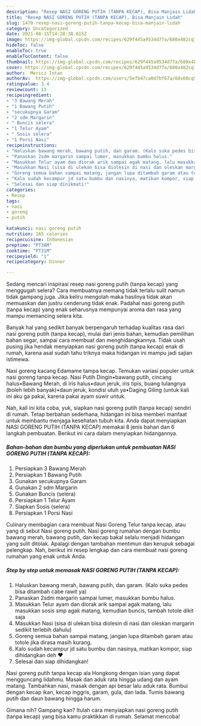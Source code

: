```yaml
---
description: "Resep NASI GORENG PUTIH (TANPA KECAP), Bisa Manjain Lidah"
title: "Resep NASI GORENG PUTIH (TANPA KECAP), Bisa Manjain Lidah"
slug: 1470-resep-nasi-goreng-putih-tanpa-kecap-bisa-manjain-lidah
category: Uncategorized
date: 2021-08-15T14:28:38.615Z
image: https://img-global.cpcdn.com/recipes/629f445a9534d77a/680x482cq70/nasi-goreng-putih-tanpa-kecap-foto-resep-utama.jpg
hideToc: false
enableToc: true
enableTocContent: false
thumbnail: https://img-global.cpcdn.com/recipes/629f445a9534d77a/680x482cq70/nasi-goreng-putih-tanpa-kecap-foto-resep-utama.jpg
cover: https://img-global.cpcdn.com/recipes/629f445a9534d77a/680x482cq70/nasi-goreng-putih-tanpa-kecap-foto-resep-utama.jpg
author:  Merici Intan
authorAv:  https://img-global.cpcdn.com/users/5efb47ca0d7bf67a/60x60cq50/avatar.jpg
ratingvalue: 3.4
reviewcount: 13
recipeingredient:
- "3 Bawang Merah"
- "1 Bawang Putih"
- "secukupnya Garam"
- "2 sdm Margarin"
- " Buncis selera"
- "1 Telur Ayam"
- " Sosis selera"
- "1 Porsi Nasi"
recipeinstructions:
- "Haluskan bawang merah, bawang putih, dan garam. (Kalo suka pedes bisa ditambah cabe rawit ya)"
- "Panaskan 2sdm margarin sampai lumer, masukkan bumbu halus."
- "Masukkan Telur ayam dan diorak arik sampai agak matang, lalu masukkan sosis smp agak matang, kemudian buncis, tambah totole dikit saja"
- "Masukkan Nasi (sisa di ulekan bisa diolesin di nasi dan oleskan margarin sedikit terlebih dahulu)"
- "Goreng semua bahan sampai matang, jangan lupa ditambah garam atau totole jika dirasa masih kurang."
- "Kalo sudah kecampur jd satu bumbu dan nasinya, matikan kompor, siap dihidangkan deh ❤"
- "Selesai dan siap dinikmati!"
categories:
- Resep
tags:
- nasi
- goreng
- putih

katakunci: nasi goreng putih 
nutrition: 165 calories
recipecuisine: Indonesian
preptime: "PT38M"
cooktime: "PT31M"
recipeyield: "1"
recipecategory: Dinner

---
```



Sedang mencari inspirasi resep nasi goreng putih (tanpa kecap) yang menggugah selera? Cara membuatnya memang tidak terlalu sulit namun tidak gampang juga. Jika keliru mengolah maka hasilnya tidak akan memuaskan dan justru cenderung tidak enak. Padahal nasi goreng putih (tanpa kecap) yang enak seharusnya mempunyai aroma dan rasa yang mampu memancing selera kita.


Banyak hal yang sedikit banyak berpengaruh terhadap kualitas rasa dari nasi goreng putih (tanpa kecap), mulai dari jenis bahan, kemudian pemilihan bahan segar, sampai cara membuat dan menghidangkannya. Tidak usah pusing jika hendak menyiapkan nasi goreng putih (tanpa kecap) enak di rumah, karena asal sudah tahu triknya maka hidangan ini mampu jadi sajian istimewa.

Nasi goreng kacang Edamame tampa kecap. Temukan variasi populer untuk nasi goreng tanpa kecap. Nasi Putih Dingin•bawang putih, cincang halus•Bawang Merah, di iris halus•daun jeruk, iris tipis, buang tulangnya (boleh lebih banyak)•daun jeruk, kondisi utuh ya•Daging Giling (untuk kali ini aku ga pakai, karena pakai ayam suwir untuk.


Nah, kali ini kita coba, yuk, siapkan nasi goreng putih (tanpa kecap) sendiri di rumah. Tetap berbahan sederhana, hidangan ini bisa memberi manfaat untuk membantu menjaga kesehatan tubuh kita. Anda dapat menyiapkan NASI GORENG PUTIH (TANPA KECAP) memakai 8 jenis bahan dan 6 langkah pembuatan. Berikut ini cara dalam menyiapkan hidangannya.

<!--inarticleads1-->

##### Bahan-bahan dan bumbu yang diperlukan untuk pembuatan NASI GORENG PUTIH (TANPA KECAP):

1. Persiapkan 3 Bawang Merah
1. Persiapkan 1 Bawang Putih
1. Gunakan secukupnya Garam
1. Gunakan 2 sdm Margarin
1. Gunakan  Buncis (selera)
1. Persiapkan 1 Telur Ayam
1. Siapkan  Sosis (selera)
1. Persiapkan 1 Porsi Nasi


Culinary membagian cara membuat Nasi Goreng Telur tanpa kecap, atau yang di sebut Nasi goreng putih. Nasi goreng rumahan dengan bumbu bawang merah, bawang putih, dan kecap bakal selalu menjadi hidangan yang sulit ditolak. Apalagi dengan tambahan mentimun dan kerupuk sebagai pelengkap. Nah, berikut ini resep lengkap dan cara membuat nasi goreng rumahan yang enak untuk Anda. 

<!--inarticleads2-->

##### Step by step untuk memasak NASI GORENG PUTIH (TANPA KECAP):

1. Haluskan bawang merah, bawang putih, dan garam. (Kalo suka pedes bisa ditambah cabe rawit ya)
1. Panaskan 2sdm margarin sampai lumer, masukkan bumbu halus.
1. Masukkan Telur ayam dan diorak arik sampai agak matang, lalu masukkan sosis smp agak matang, kemudian buncis, tambah totole dikit saja
1. Masukkan Nasi (sisa di ulekan bisa diolesin di nasi dan oleskan margarin sedikit terlebih dahulu)
1. Goreng semua bahan sampai matang, jangan lupa ditambah garam atau totole jika dirasa masih kurang.
1. Kalo sudah kecampur jd satu bumbu dan nasinya, matikan kompor, siap dihidangkan deh ❤
1. Selesai dan siap dihidangkan!

Nasi goreng putih tanpa kecap ala Hongkong dengan isian yang dapat mengguncang lidahmu. Masak dan aduk rata hingga udang dan ayam matang. Tambahkan nasi, masak dengan api besar lalu aduk rata. Bumbui dengan kecap ikan, kecap inggris, garam, gula, dan lada. Tumis bawang putih dan daun bawang hingga harum. 

Gimana nih? Gampang kan? Itulah cara menyiapkan nasi goreng putih (tanpa kecap) yang bisa kamu praktikkan di rumah. Selamat mencoba!
